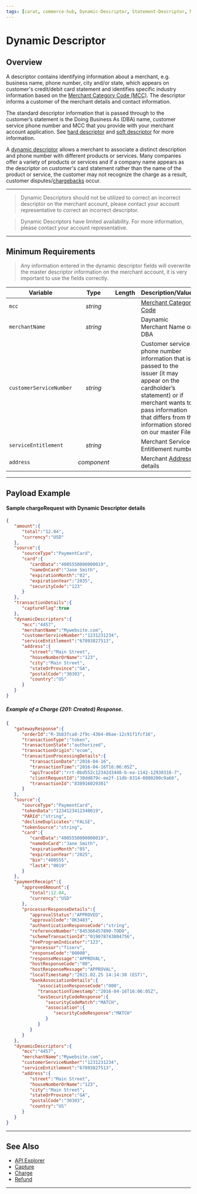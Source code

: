 ```yaml
---
tags: [carat, commerce-hub, Dynamic-Descriptor, Statement-Descriptor, Merchant-Descriptor, Merchant-Details, Soft-Descriptor, Hard-Descriptor]
---
```


# Dynamic Descriptor

## Overview

A descriptor contains identifying information about a merchant, e.g. business name, phone number, city and/or state, which appears on customer's credit/debit card statement and identifies specific industry information based on the [Merchant Category Code (MCC)](?path=docs/Resources/FAQs-Glossary/Glossary.md#merchantcategroycode). The descriptor informs a customer of the merchant details and contact information.

The standard descriptor information that is passed through to the customer’s statement is the Doing Business As (DBA) name, customer service phone number and MCC that you provide with your merchant account application. See [hard descriptor](?path=docs/Resources/FAQs-Glossary/Glossary.md#harddescriptor) and [soft descriptor](?path=docs/Resources/FAQs-Glossary/Glossary.md#softdescriptor) for more information.

A [dynamic descriptor](?path=docs/Resources/FAQs-Glossary/Glossary.md#dynamicdescriptor) allows a merchant to associate a distinct description and phone number with different products or services. Many companies offer a variety of products or services and if a company name appears as the descriptor on customer's card statement rather than the name of the product or service, the customer may not recognize the charge as a result, customer disputes/[chargebacks](?path=docs/Resources/FAQs-Glossary/Glossary.md#chargeback) occur.

---

<!-- theme: warning -->
> Dynamic Descriptors should not be utilized to correct an incorrect descriptor on the merchant account, please contact your account representative to correct an incorrect descriptor.

<!-- theme: info -->
> Dynamic Descriptors have limited availability. For more information, please contact your account representative.

---

## Minimum Requirements

<!-- theme: danger -->
> Any information entered in the dynamic descriptor fields will overwrite the master descriptor information on the merchant account, it is very important to use the fields correctly.

| Variable | Type | Length | Description/Values |
| -------- | :--: | :------------: | ------------------ |
| `mcc` | *string* |  | [Merchant Category Code](?path=docs/Resources/Master-Data/Merchant-Category-Code.md) |
| `merchantName` | *string* |  | Daynamic Merchant Name or DBA |
| `customerServiceNumber` | *string* | | Customer service phone number information that is passed to the issuer (it may appear on the cardholder’s statement) or if merchant wants to pass information that differs from the information stored on our master File. |
| `serviceEntitlement` | *string* | | Merchant Service Entitlement number |
| `address` | *component* |  | Merchant [Address](?path=docs/Resources/Master-Data/Address.md#address) details |

---

## Payload Example

<!--
type: tab
title: Request
-->

#### Sample chargeRequest with Dynamic Descriptor details

```json
{
   "amount":{
      "total":"12.04",
      "currency":"USD"
   },
   "source":{
      "sourceType":"PaymentCard",
      "card":{
         "cardData":"4005550000000019",
         "nameOnCard":"Jane Smith",
         "expirationMonth":"02",
         "expirationYear":"2035",
         "securityCode":"123"
      }
   },
   "transactionDetails":{
      "captureFlag":true
   },
   "dynamicDescriptors":{
      "mcc":"4457",
      "merchantName":"Mywebsite.com",
      "customerServiceNumber":"1231231234",
      "serviceEntitlement":"67893827513",
      "address":{
         "street":"Main Street",
         "houseNumberOrName":"123",
         "city":"Main Street",
         "stateOrProvince":"GA",
         "postalCode":"30303",
         "country":"US"
      }
   }
}
```

<!--
type: tab
title: Response
-->

##### Example of a Charge (201: Created) Response.

```json
{
   "gatewayResponse":{
      "orderId":"R-3b83fca8-2f9c-4364-86ae-12c91f1fcf16",
      "transactionType":"token",
      "transactionState":"authorized",
      "transactionOrigin":"ecom",
      "transactionProcessingDetails":{
         "transactionDate":"2016-04-16",
         "transactionTime":"2016-04-16T16:06:05Z",
         "apiTraceId":"rrt-0bd552c12342d3448-b-ea-1142-12938318-7",
         "clientRequestId":"30dd879c-ee2f-11db-8314-0800200c9a66",
         "transactionId":"838916029301"
      }
   },
   "source":{
      "sourceType":"PaymentCard",
      "tokenData":"1234123412340019",
      "PARId":"string",
      "declineDuplicates":"FALSE",
      "tokenSource":"string",
      "card":{
         "cardData":"4005550000000019",
         "nameOnCard":"Jane Smith",
         "expirationMonth":"05",
         "expirationYear":"2025",
         "bin":"400555",
         "last4":"0019"
      }
   },
   "paymentReceipt":{
      "approvedAmount":{
         "total":12.04,
         "currency":"USD"
      },
      "processorResponseDetails":{
         "approvalStatus":"APPROVED",
         "approvalCode":"OK3483",
         "authenticationResponseCode":"string",
         "referenceNumber":"845366457890-TODO",
         "schemeTransactionId":"019078743804756",
         "feeProgramIndicator":"123",
         "processor":"fiserv",
         "responseCode":"00000",
         "responseMessage":"APPROVAL",
         "hostResponseCode":"00",
         "hostResponseMessage":"APPROVAL",
         "localTimestamp":"2021.02.25 14:14:38 (EST)",
         "bankAssociationDetails":{
            "associationResponseCode":"000",
            "transactionTimestamp":"2016-04-16T16:06:05Z",
            "avsSecurityCodeResponse":{
               "securityCodeMatch":"MATCH",
               "association":{
                  "securityCodeResponse":"MATCH"
               }
            }
         }
      }
   },
   "dynamicDescriptors":{
      "mcc":"4457",
      "merchantName":"Mywebsite.com",
      "customerServiceNumber":"1231231234",
      "serviceEntitlement":"67893827513",
      "address":{
         "street":"Main Street",
         "houseNumberOrName":"123",
         "city":"Main Street",
         "stateOrProvince":"GA",
         "postalCode":"30303",
         "country":"US"
      }
   }
}
```

<!-- type: tab-end -->

---

## See Also
- [API Explorer](../api/?type=post&path=/payments/v1/charges)
- [Capture](?path=docs/Resources/API-Documents/Payments/Capture.md)
- [Charge](?path=docs/Resources/API-Documents/Payments/Charges.md)
- [Refund](?path=docs/Resources/API-Documents/Payments/Refund.md)

---
